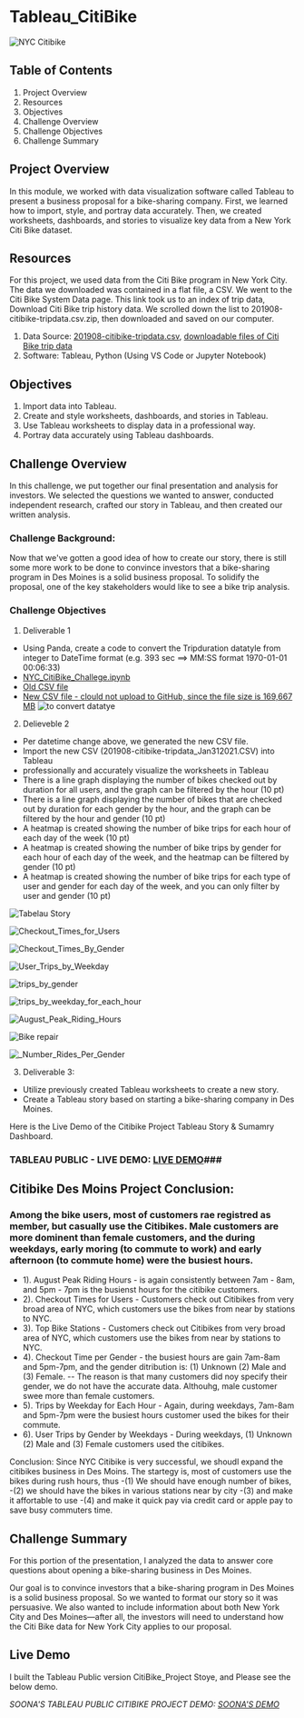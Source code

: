 # Tableau_CitiBike
![NYC Citibike](https://github.com/SoonaBritney/Tableau_CitiBike/blob/main/img_citibike.JPG "NYC CitiBike")

## Table of Contents
1. Project Overview
2. Resources
3. Objectives
4. Challenge Overview
5. Challenge Objectives 
6. Challenge Summary

## Project Overview
In this module, we worked with data visualization software called Tableau to present a business proposal for a bike-sharing company. First, we learned how to import, style, and portray data accurately. Then, we created worksheets, dashboards, and stories to visualize key data from a New York Citi Bike dataset.

## Resources
For this project, we used data from the Citi Bike program in New York City. The data we downloaded was contained in a flat file, a CSV. We went to the Citi Bike System Data page. This link took us to an index of trip data, Download Citi Bike trip history data. We scrolled down the list to 201908-citibike-tripdata.csv.zip, then downloaded and saved on our computer.

1. Data Source: [201908-citibike-tripdata.csv](https://www.citibikenyc.com/system-data),  [downloadable files of Citi Bike trip data](https://s3.amazonaws.com/tripdata/index.html)
2. Software: Tableau, Python (Using VS Code or Jupyter Notebook)

## Objectives
1. Import data into Tableau.
2. Create and style worksheets, dashboards, and stories in Tableau.
3. Use Tableau worksheets to display data in a professional way.
4. Portray data accurately using Tableau dashboards.

## Challenge Overview
In this challenge, we put together our final presentation and analysis for investors. We selected the questions we wanted to answer, conducted independent research, crafted our story in Tableau, and then created our written analysis.

### Challenge Background:
Now that we've gotten a good idea of how to create our story, there is still some more work to be done to convince investors that a bike-sharing program in Des Moines is a solid business proposal. To solidify the proposal, one of the key stakeholders would like to see a bike trip analysis.


### Challenge Objectives
1. Deliverable 1
- Using Panda, create a code to convert the Tripduration datatyle from integer to DateTime format (e.g. 393 sec  ==> MM:SS format 1970-01-01 00:06:33) 
- [NYC_CitiBike_Challege.ipynb](https://github.com/SoonaBritney/Tableau_CitiBike/blob/main/NYC_CitiBike_Challenge.ipynb)
- [Old CSV file](https://github.com/SoonaBritney/Tableau_CitiBike/blob/main/NYC_CitiBike_Challenge.ipynb)
- [New CSV file - clould not upload to GitHub, since the file size is 169,667 MB](https://github.com/SoonaBritney/Tableau_CitiBike/edit/main/README.md)
![to convert datatye](https://github.com/SoonaBritney/Tableau_CitiBike/blob/main/Capture_panda_new.JPG)

 
2. Delieveble 2
- Per datetime change above, we generated the new CSV file.
- Import the new CSV (201908-citibike-tripdata_Jan312021.CSV) into Tableau 
- professionally and accurately visualize the worksheets in Tableau  
- There is a line graph displaying the number of bikes checked out by duration for all users, and the graph can be filtered by the hour (10 pt)
- There is a line graph displaying the number of bikes that are checked out by duration for each gender by the hour, and the graph can be filtered by the hour and gender (10 pt)
- A heatmap is created showing the number of bike trips for each hour of each day of the week (10 pt)
- A heatmap is created showing the number of bike trips by gender for each hour of each day of the week, and the heatmap can be filtered by gender (10 pt)
- A heatmap is created showing the number of bike trips for each type of user and gender for each day of the week, and you can only filter by user and gender (10 pt)


![Tabelau Story](https://github.com/SoonaBritney/Tableau_CitiBike/blob/main/Capture_Tableau_Public_Citibike_Story.JPG)

![Checkout_Times_for_Users](https://github.com/SoonaBritney/Tableau_CitiBike/blob/main/Capture_Checkout_Times_for_Users.JPG)

![Checkout_Times_By_Gender](https://github.com/SoonaBritney/Tableau_CitiBike/blob/main/Capture_Checckout_Times_By_Gender.JPG)

![User_Trips_by_Weekday](https://github.com/SoonaBritney/Tableau_CitiBike/blob/main/Capture_User_Trips_by_Weekday.JPG)

![trips_by_gender](https://github.com/SoonaBritney/Tableau_CitiBike/blob/main/Capture_trips_by_gender.JPG)

![trips_by_weekday_for_each_hour](https://github.com/SoonaBritney/Tableau_CitiBike/blob/main/Capture_trips_by_weekday_for_each_hour.JPG)

![August_Peak_Riding_Hours](https://github.com/SoonaBritney/Tableau_CitiBike/blob/main/Capture_August_Peak_Riding_Hours.JPG)

![Bike repair](https://github.com/SoonaBritney/Tableau_CitiBike/blob/main/Capture_Bike_Repair.JPG)

![_Number_Rides_Per_Gender](https://github.com/SoonaBritney/Tableau_CitiBike/blob/main/Capture_Number_Rides_Per_Gender.JPG)



3. Deliverable 3:
- Utilize previously created Tableau worksheets to create a new story.
- Create a Tableau story based on starting a bike-sharing company in Des Moines.

Here is the Live Demo of the Citibike Project Tableau Story & Sumamry Dashboard.

### TABLEAU PUBLIC - LIVE DEMO: [LIVE DEMO](https://public.tableau.com/profile/soona.britney.cheon#!/vizhome/Citibikes_Challenge_Jan31_2021/CitibikesStory)###

## Citibike Des Moins Project Conclusion:

### Among the bike users, most of customers rae registred as member, but casually use the Citibikes. Male customers are more dominent than female customers, and the during weekdays, early moring (to commute to work) and early afternoon (to commute home) were the busiest hours. 

- 1). August Peak Riding Hours - is again consistently between 7am - 8am, and 5pm - 7pm is the busienst hours for the citibike customers.
- 2). Checkout Times for Users - Customers check out Citibikes from very broad area of NYC, which customers use the bikes from near by stations to NYC.
- 3). Top Bike Stations - Customers check out Citibikes from very broad area of NYC, which customers use the bikes from near by stations to NYC.
- 4). Checkout Time per Gender - the busiest hours are gain 7am-8am and 5pm-7pm, and the gender ditribution is: (1) Unknown (2) Male and (3) Female. 
 -- The reason is that many customers did noy specify their gender, we do not have the accurate data. Althouhg, male customer swee more than  female customers.
- 5). Trips by Weekday for Each Hour - Again, during weekdays, 7am-8am and 5pm-7pm were the busiest hours customer used the bikes for their commute.
- 6). User Trips by Gender by Weekdays - During weekdays, (1) Unknown (2) Male and (3) Female customers used the citibikes.

Conclusion:
Since NYC Citibike is very successful, we shoudl expand the citibikes business in Des Moins. The startegy is, most of customers use the bikes during rush hours, thus 
-(1) We should have enough number of bikes, 
-(2) we should have the bikes in various stations near by city
-(3) and make it affortable to use
-(4) and make it quick pay via credit card or apple pay to save busy commuters time. 


## Challenge Summary

For this portion of the presentation, I analyzed the data to answer core questions about opening a bike-sharing business in Des Moines.

Our goal is to convince investors that a bike-sharing program in Des Moines is a solid business proposal. So we wanted to format our story so it was persuasive. We also wanted to include information about both New York City and Des Moines—after all, the investors will need to understand how the Citi Bike data for New York City applies to our proposal.


## Live Demo ##

I built the Tableau Public version CitiBike_Project Stoye, and Please see the below demo.

*SOONA'S TABLEAU PUBLIC CITIBIKE PROJECT DEMO: [SOONA'S DEMO](https://public.tableau.com/profile/soona.britney.cheon#!/vizhome/Citibikes_Challenge_Jan31_2021/CitibikesStory?publish=yes)*



